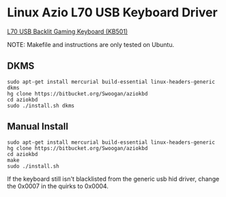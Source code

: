 # Linux Azio L70 USB Keyboard Driver #

[L70 USB Backlit Gaming Keyboard (KB501)](http://www.aziocorp.com/en/keyboards/23-l70-usb-backlit-gaming-keyboard-kb501-0676151010719.html)

NOTE: Makefile and instructions are only tested on Ubuntu.

## DKMS ##

    sudo apt-get install mercurial build-essential linux-headers-generic dkms
    hg clone https://bitbucket.org/Swoogan/aziokbd
    cd aziokbd
    sudo ./install.sh dkms

## Manual Install ##

    sudo apt-get install mercurial build-essential linux-headers-generic
    hg clone https://bitbucket.org/Swoogan/aziokbd
    cd aziokbd
    make
    sudo ./install.sh

If the keyboard still isn't blacklisted from the generic usb hid driver, change the 0x0007 in the quirks to 0x0004.

